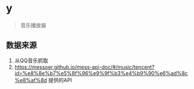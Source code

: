 # y

> 音乐播放器

## 数据来源
1. 从QQ音乐抓取
2. https://messoer.github.io/mess-api-doc/#/music/tencent?id=%e8%8e%b7%e5%8f%96%e9%9f%b3%e4%b9%90%e6%ad%8c%e8%af%8d 提供的API
